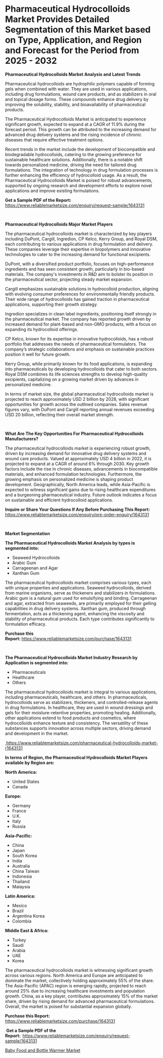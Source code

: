 <p><h1>Pharmaceutical Hydrocolloids Market Provides Detailed Segmentation of this Market based on Type, Application, and Region and Forecast for the Period from 2025 - 2032</h1></p><p><strong>Pharmaceutical Hydrocolloids Market Analysis and Latest Trends</strong></p>
<p><p>Pharmaceutical hydrocolloids are hydrophilic polymers capable of forming gels when combined with water. They are used in various applications, including drug formulations, wound care products, and as stabilizers in oral and topical dosage forms. These compounds enhance drug delivery by improving the solubility, stability, and bioavailability of pharmaceutical products.</p><p>The Pharmaceutical Hydrocolloids Market is anticipated to experience significant growth, expected to expand at a CAGR of 11.9% during the forecast period. This growth can be attributed to the increasing demand for advanced drug delivery systems and the rising incidence of chronic diseases that require effective treatment options. </p><p>Recent trends in the market include the development of biocompatible and biodegradable hydrocolloids, catering to the growing preference for sustainable healthcare solutions. Additionally, there is a notable shift towards personalized medicine, driving the need for tailored drug formulations. The integration of technology in drug formulation processes is further enhancing the efficiency of hydrocolloid usage. As a result, the Pharmaceutical Hydrocolloids Market is poised for robust advancements, supported by ongoing research and development efforts to explore novel applications and improve existing formulations.</p></p>
<p><strong>Get a Sample PDF of the Report:&nbsp;</strong> <a href="https://www.reliablemarketsize.com/enquiry/request-sample/1643131?utm_campaign=1133&utm_medium=2&utm_source=Github&utm_content=ia&utm_term=12012025&utm_id=pharmaceutical-hydrocolloids">https://www.reliablemarketsize.com/enquiry/request-sample/1643131</a></p>
<p>&nbsp;</p>
<p><strong>Pharmaceutical Hydrocolloids Major Market Players</strong></p>
<p><p>The pharmaceutical hydrocolloids market is characterized by key players including DuPont, Cargill, Ingredion, CP Kelco, Kerry Group, and Royal DSM, each contributing to various applications in drug formulation and delivery. These companies leverage their expertise in biopolymers and innovative technologies to cater to the increasing demand for functional excipients.</p><p>DuPont, with a diversified product portfolio, focuses on high-performance ingredients and has seen consistent growth, particularly in bio-based materials. The company's investments in R&D aim to bolster its position in the pharmaceutical sector, projecting steady market expansion.</p><p>Cargill emphasizes sustainable solutions in hydrocolloid production, aligning with evolving consumer preferences for environmentally friendly products. Their wide range of hydrocolloids has gained traction in pharmaceutical applications, supporting their growth strategy.</p><p>Ingredion specializes in clean label ingredients, positioning itself strongly in the pharmaceutical market. The company has reported growth driven by increased demand for plant-based and non-GMO products, with a focus on expanding its hydrocolloid offerings.</p><p>CP Kelco, known for its expertise in innovative hydrocolloids, has a robust portfolio that addresses the needs of pharmaceutical formulators. The company’s strategic collaborations and emphasis on sustainable practices position it well for future growth.</p><p>Kerry Group, while primarily known for its food applications, is expanding into pharmaceuticals by developing hydrocolloids that cater to both sectors. Royal DSM combines its life sciences strengths to develop high-quality excipients, capitalizing on a growing market driven by advances in personalized medicine.</p><p>In terms of market size, the global pharmaceutical hydrocolloids market is projected to reach approximately USD 2 billion by 2028, with significant opportunities for growth across the outlined companies. Sales revenue figures vary, with DuPont and Cargill reporting annual revenues exceeding USD 20 billion, reflecting their overall market strength.</p></p>
<p>&nbsp;</p>
<p><strong>What Are The Key Opportunities For Pharmaceutical Hydrocolloids Manufacturers?</strong></p>
<p><p>The pharmaceutical hydrocolloids market is experiencing robust growth, driven by increasing demand for innovative drug delivery systems and wound care products. Valued at approximately USD 4 billion in 2022, it is projected to expand at a CAGR of around 6% through 2030. Key growth factors include the rise in chronic diseases, advancements in biocompatible materials, and enhanced formulation technologies. Furthermore, the growing emphasis on personalized medicine is shaping product development. Geographically, North America leads, while Asia-Pacific is expected to witness significant gains due to rising healthcare expenditures and a burgeoning pharmaceutical industry. Future outlook indicates a focus on sustainable and efficient hydrocolloid applications.</p></p>
<p><strong>Inquire or Share Your Questions If Any Before Purchasing This Report:</strong> <a href="https://www.reliablemarketsize.com/enquiry/pre-order-enquiry/1643131?utm_campaign=1133&utm_medium=2&utm_source=Github&utm_content=ia&utm_term=12012025&utm_id=pharmaceutical-hydrocolloids">https://www.reliablemarketsize.com/enquiry/pre-order-enquiry/1643131</a></p>
<p>&nbsp;</p>
<p><strong>Market Segmentation</strong></p>
<p><strong>The Pharmaceutical Hydrocolloids Market Analysis by types is segmented into:</strong></p>
<p><ul><li>Seaweed Hydrocolloids</li><li>Arabic Gum</li><li>Carrageenan and Agar</li><li>Xanthan Gum</li></ul></p>
<p><p>The pharmaceutical hydrocolloids market comprises various types, each with unique properties and applications. Seaweed hydrocolloids, derived from marine organisms, serve as thickeners and stabilizers in formulations. Arabic gum is a natural gum used for emulsifying and binding. Carrageenan and agar, extracted from seaweeds, are primarily employed for their gelling capabilities in drug delivery systems. Xanthan gum, produced through fermentation, acts as a thickening agent, enhancing the viscosity and stability of pharmaceutical products. Each type contributes significantly to formulation efficacy.</p></p>
<p><strong>Purchase this Report:&nbsp;</strong><a href="https://www.reliablemarketsize.com/purchase/1643131?utm_campaign=1133&utm_medium=2&utm_source=Github&utm_content=ia&utm_term=12012025&utm_id=pharmaceutical-hydrocolloids">https://www.reliablemarketsize.com/purchase/1643131</a></p>
<p>&nbsp;</p>
<p><strong>The Pharmaceutical Hydrocolloids Market Industry Research by Application is segmented into:</strong></p>
<p><ul><li>Pharmaceuticals</li><li>Healthcare</li><li>Others</li></ul></p>
<p><p>The pharmaceutical hydrocolloids market is integral to various applications, including pharmaceuticals, healthcare, and others. In pharmaceuticals, hydrocolloids serve as stabilizers, thickeners, and controlled-release agents in drug formulations. In healthcare, they are used in wound dressings and gels for their moisture-retentive properties, promoting healing. Additionally, other applications extend to food products and cosmetics, where hydrocolloids enhance texture and consistency. The versatility of these substances supports innovation across multiple sectors, driving demand and development in the market.</p></p>
<p><a href="https://www.reliablemarketsize.com/pharmaceutical-hydrocolloids-market-r1643131?utm_campaign=1133&utm_medium=2&utm_source=Github&utm_content=ia&utm_term=12012025&utm_id=pharmaceutical-hydrocolloids">&nbsp;https://www.reliablemarketsize.com/pharmaceutical-hydrocolloids-market-r1643131</a></p>
<p><strong>In terms of Region, the Pharmaceutical Hydrocolloids Market Players available by Region are:</strong></p>
<p>
    <p> <strong> North America: </strong>
        <ul>
            <li>United States</li>
            <li>Canada</li>
        </ul>
        </p> 
    <p> <strong> Europe: </strong>
        <ul>
            <li>Germany</li>
            <li>France</li>
            <li>U.K.</li>
            <li>Italy</li>
            <li>Russia</li>
        </ul>
        </p> 
    <p> <strong> Asia-Pacific: </strong>
        <ul>
            <li>China</li>
            <li>Japan</li>
            <li>South Korea</li>
            <li>India</li>
            <li>Australia</li>
            <li>China Taiwan</li>
            <li>Indonesia</li>
            <li>Thailand</li>
            <li>Malaysia</li>
        </ul>
        </p> 
    <p> <strong> Latin America: </strong>
        <ul>
            <li>Mexico</li>
            <li>Brazil</li>
            <li>Argentina Korea</li>
            <li>Colombia</li>
        </ul>
        </p> 
    <p> <strong> Middle East & Africa: </strong>
        <ul>
            <li>Turkey</li>
            <li>Saudi</li>
            <li>Arabia</li>
            <li>UAE</li>
            <li>Korea</li>
        </ul>
    </p>
    </p>
<p><p>The pharmaceutical hydrocolloids market is witnessing significant growth across various regions. North America and Europe are anticipated to dominate the market, collectively holding approximately 55% of the share. The Asia-Pacific (APAC) region is emerging rapidly, projected to reach around 25% due to increasing healthcare investments and population growth. China, as a key player, contributes approximately 15% of the market share, driven by rising demand for advanced pharmaceutical formulations. Overall, the market is poised for substantial expansion globally.</p></p>
<p><strong>Purchase this Report: </strong><a href="https://www.reliablemarketsize.com/purchase/1643131?utm_campaign=1133&utm_medium=2&utm_source=Github&utm_content=ia&utm_term=12012025&utm_id=pharmaceutical-hydrocolloids">https://www.reliablemarketsize.com/purchase/1643131</a></p>
<p>&nbsp;<strong>Get a Sample PDF of the Report:&nbsp;&nbsp;</strong><a href="https://www.reliablemarketsize.com/enquiry/request-sample/1643131?utm_campaign=1133&utm_medium=2&utm_source=Github&utm_content=ia&utm_term=12012025&utm_id=pharmaceutical-hydrocolloids">https://www.reliablemarketsize.com/enquiry/request-sample/1643131</a></p>
<p><strong></strong></p>
<p><p><a href="https://github.com/WillieWoodard/Market-Research-Report-List-7/blob/main/baby-food-and-bottle-warmer-market.md?utm_campaign=1133&utm_medium=2&utm_source=Github&utm_content=ia&utm_term=12012025&utm_id=pharmaceutical-hydrocolloids">Baby Food and Bottle Warmer Market</a></p></p>